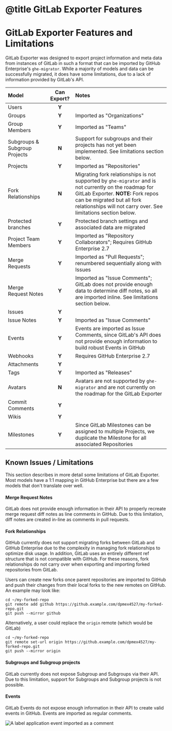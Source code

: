 # @title GitLab Exporter Features

# GitLab Exporter Features and Limitations

GitLab Exporter was designed to export project information and meta data from instances of GitLab in such a format that can be imported by GitHub Enterprise's `ghe-migrator`. While a majority of models and data can be successfully migrated, it does have some limitations, due to a lack of information provided by GitLab's API.

| Model | Can Export? | Notes |
| :---  | :---------: | :---  |
| Users | **Y** | |
| Groups | **Y** | Imported as "Organizations" |
| Group Members | **Y** | Imported as "Teams" |
| Subgroups & Subgroup Projects | **N** | Support for subgroups and their projects has not yet been implemented. See limitations section below. |
| Projects | **Y** | Imported as "Repositories" |
| Fork Relationships | **N** | Migrating fork relationships is not supported by `ghe-migrator` and is not currently on the roadmap for GitLab Exporter. **NOTE:** Fork repos can be migrated but all fork relationships will not carry over. See limitations section below. |
| Protected branches | **Y** | Protected branch settings and associated data are migrated |
| Project Team Members | **Y** | Imported as "Repository Collaborators"; Requires GitHub Enterprise 2.7 |
| Merge Requests | **Y** | Imported as "Pull Requests"; renumbered sequentially along with Issues |
| Merge Request Notes | **Y** | Imported as "Issue Comments"; GitLab does not provide enough data to determine diff notes, so all are imported inline. See limitations section below. |
| Issues | **Y** | |
| Issue Notes | **Y** | Imported as "Issue Comments" |
| Events | **Y** | Events are imported as Issue Comments, since GitLab's API does not provide enough information to build robust Events in GitHub |
| Webhooks | **Y** | Requires GitHub Enterprise 2.7 |
| Attachments | **Y** | |
| Tags | **Y** | Imported as "Releases" |
| Avatars | **N** | Avatars are not supported by `ghe-migrator` and are not currently on the roadmap for the GitLab Exporter |
| Commit Comments | **Y** | |
| Wikis | **Y** | |
| Milestones | **Y** | Since GitLab Milestones can be assigned to multiple Projects, we duplicate the Milestone for all associated Repositories |

## Known Issues / Limitations
This section describes in more detail some limitations of GitLab Exporter. Most models have a 1:1 mapping in GitHub Enterprise but there are a few models that don't translate over well.

#### Merge Request Notes
GitLab does not provide enough information in their API to properly recreate merge request diff notes as line comments in GitHub. Due to this limitation, diff notes are created in-line as comments in pull requests.

#### Fork Relationships
GitHub currently does not support migrating forks between GitLab and GitHub Enterprise due to the complexity in managing fork relationships to optimize disk usage. In addition, GitLab uses an entirely different ref structure that is not compatible with GitHub. For these reasons, fork relationships do not carry over when exporting and importing forked repositories from GitLab.

Users can create new forks once parent repositories are imported to GitHub and push their changes from their local forks to the new remotes on GitHub. An example may look like:

```
cd ~/my-forked-repo
git remote add github https://github.example.com/dpmex4527/my-forked-repo.git
git push --mirror github
```

Alternatively, a user could replace the `origin` remote (which would be GitLab)

```
cd ~/my-forked-repo
git remote set-url origin https://github.example.com/dpmex4527/my-forked-repo.git
git push --mirror origin
```

#### Subgroups and Subgroup projects
GitLab currently does not expose Subgroup and Subgroups via their API. Due to this limitation, support for Subgroups and Subgroup projects is not possible.

#### Events

GitLab Events do not expose enough information in their API to create valid events in GitHub. Events are imported as regular comments.

![A label application event imported as a comment](https://user-images.githubusercontent.com/12524137/28956148-d9fd4d44-78f3-11e7-8d67-20bd7b543d99.png)
